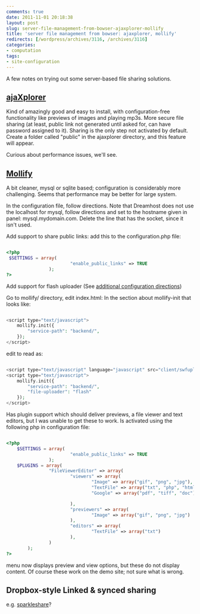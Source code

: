 ```yaml
---
comments: true
date: 2011-11-01 20:18:38
layout: post
slug: server-file-management-from-bowser-ajaxplorer-mollify
title: 'server file management from bowser: ajaxplorer, mollify'
redirects: [/wordpress/archives/3116, /archives/3116]
categories:
- computation
tags:
- site-configuration
---
```


A few notes on trying out some server-based file sharing solutions.  



##  [ajaXplorer](http://www.ajaxplorer.info/)


Kind of amazingly good and easy to install, with configuration-free functionality like previews of images and playing mp3s. More secure file sharing (at least, public link not generated until asked for, can have password assigned to it).  Sharing is the only step not activated by default.  Create a folder called "public" in the ajaxplorer directory, and this feature will appear.   

Curious about performance issues, we'll see.  



##  [Mollify](http://www.mollify.org/)


A bit cleaner, mysql or sqlite based; configuration is considerably more challenging. Seems that performance may be better for large system.   

In the configuration file, follow directions.  Note that Dreamhost does not use the localhost for mysql, follow directions and set to the hostname given in panel: mysql.mydomain.com.  Delete the line that has the socket, since it isn't used.

Add support to share public links:
add this to the configuration.php file:

```php

<?php
 $SETTINGS = array(
                        "enable_public_links" => TRUE
                );
?>

```



Add support for flash uploader (See [additional configuration directions](http://code.google.com/p/mollify/wiki/ConfigurationAdditionalOptions))

Go to mollify/ directory, edit index.html:
In the section about mollify-init that looks like:

```php

<script type="text/javascript">
    mollify.init({
        "service-path": "backend/",
    });
</script>

```


edit to read as:

```php

<script type="text/javascript" language="javascript" src="client/swfupload.js"></script>
<script type="text/javascript">
    mollify.init({
        "service-path": "backend/",
        "file-uploader": "flash"
    });
</script>

```



Has plugin support which should deliver previews, a file viewer and text editors, but I was unable to get these to work.  Is activated using the following php in configuration file:

```php

<?php
    $SETTINGS = array(
                        "enable_public_links" => TRUE
                );
    $PLUGINS = array(
                "FileViewerEditor" => array(
                        "viewers" => array(
                                "Image" => array("gif", "png", "jpg"),
                                "TextFile" => array("txt", "php", "html"),
                                "Google" => array("pdf", "tiff", "doc")

                        ),
                        "previewers" => array(
                                "Image" => array("gif", "png", "jpg")
                        ),
                        "editors" => array(
                                "TextFile" => array("txt")
                        ),
                )
        );
?>

```

menu now displays preview and view options, but these do not display content.  Of course these work on the demo site; not sure what is wrong.  




## Dropbox-style Linked & synced sharing 


e.g. [sparkleshare](http://sparkleshare.org)?

